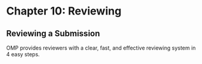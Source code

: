 # Chapter 10: Reviewing
## Reviewing a Submission

OMP provides reviewers with a clear, fast, and effective reviewing system in 4 easy steps.
